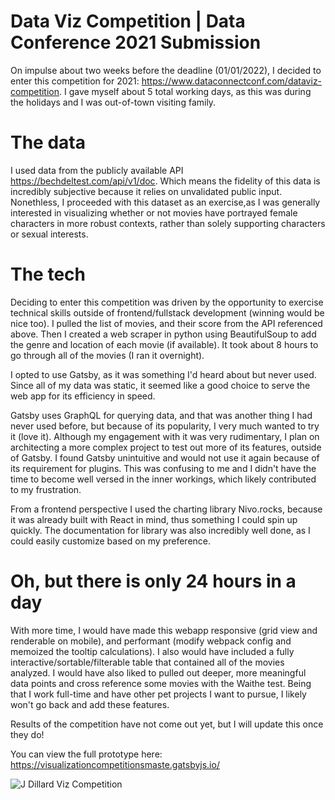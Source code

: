 # Data Viz Competition | Data Conference 2021 Submission

On impulse about two weeks before the deadline (01/01/2022), I decided to enter this competition for 2021: https://www.dataconnectconf.com/dataviz-competition. I gave myself about 5 total working days, as this was during the holidays and I was out-of-town visiting family. 

# The data 
I used data from the publicly available API https://bechdeltest.com/api/v1/doc. Which means the fidelity of this data is incredibly subjective because it relies on unvalidated public input. Nonethless, I proceeded with this dataset as an exercise,as I was generally interested in visualizing whether or not movies have portrayed female characters in more robust contexts, rather than solely supporting characters or sexual interests.

# The tech
Deciding to enter this competition was driven by the opportunity to exercise technical skills outside of frontend/fullstack development (winning would be nice too). I pulled the list of movies, and their score from the API referenced above. Then I created a web scraper in python using BeautifulSoup to add the genre and location of each movie (if available). It took about 8 hours to go through all of the movies (I ran it overnight). 

I opted to use Gatsby, as it was something I'd heard about but never used. Since all of my data was static, it seemed like a good choice to serve the web app for its efficiency in speed. 

Gatsby uses GraphQL for querying data, and that was another thing I had never used before, but because of its popularity, I very much wanted to try it (love it). Although my engagement with it was very rudimentary, I plan on architecting a more complex project to test out more of its features, outside of Gatsby. I found Gatsby unintuitive and would not use it again because of its requirement for plugins. This was confusing to me and I didn't have the time to become well versed in the inner workings, which likely contributed to my frustration.

From a frontend perspective I used the charting library Nivo.rocks, because it was already built with React in mind, thus something I could spin up quickly. The documentation for library was also incredibly well done, as I could easily customize based on my preference.

# Oh, but there is only 24 hours in a day
With more time, I would have made this webapp responsive (grid view and renderable on mobile), and performant (modify webpack config and memoized the tooltip calculations). I also would have included a fully interactive/sortable/filterable table that contained all of the movies analyzed. I would have also liked to pulled out deeper, more meaningful data points and cross reference some movies with the Waithe test. Being that I work full-time and have other pet projects I want to pursue, I likely won't go back and add these features.

Results of the competition have not come out yet, but I will update this once they do! 

You can view the full prototype here: https://visualizationcompetitionsmaste.gatsbyjs.io/

![J  Dillard Viz Competition](https://user-images.githubusercontent.com/92639901/149605105-12881afa-a17c-4275-9948-bf98bf98ad95.png)
